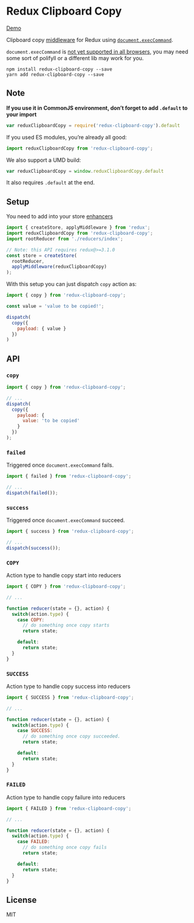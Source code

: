 Redux Clipboard Copy
=============

[Demo](https://codesandbox.io/s/l7p3yp184q)

Clipboard copy [middleware](http://redux.js.org/docs/advanced/Middleware.html) for Redux using [`document.execCommand`](https://developer.mozilla.org/en-US/docs/Web/API/Document/execCommand).

`document.execCommand` is [not yet supported in all browsers](https://caniuse.com/#feat=document-execcommand), you may need some sort of polifyll or a different lib may work for you.

```
npm install redux-clipboard-copy --save 
yarn add redux-clipboard-copy --save
```

## Note

**If you use it in CommonJS environment, don’t forget to add `.default` to your import**

```js
var reduxClipboardCopy = require('redux-clipboard-copy').default
```

If you used ES modules, you’re already all good:

```js
import reduxClipboardCopy from 'redux-clipboard-copy';
```

We also support a UMD build:

```js
var reduxClipboardCopy = window.reduxClipboardCopy.default
```

It also requires `.default` at the end.

## Setup

You need to add into your store [enhancers](https://github.com/reactjs/redux/blob/master/docs/api/createStore.md#createstorereducer-preloadedstate-enhancer)

```js
import { createStore, applyMiddleware } from 'redux';
import reduxClipboardCopy from 'redux-clipboard-copy';
import rootReducer from './reducers/index';

// Note: this API requires redux@>=3.1.0
const store = createStore(
  rootReducer,
  applyMiddleware(reduxClipboardCopy)
);
```

With this setup you can just dispatch `copy` action as:

```js
import { copy } from 'redux-clipboard-copy';

const value = 'value to be copied!';

dispatch(
  copy({
    payload: { value }
  })
)
```

## API

### `copy`

```js
import { copy } from 'redux-clipboard-copy';

// ...
dispatch(
  copy({
    payload: {
      value: 'to be copied'
    }
  })
);
```

### `failed`

Triggered once `document.execCommand` fails.

```js
import { failed } from 'redux-clipboard-copy';

// ...
dispatch(failed());
```

### `success`

Triggered once `document.execCommand` succeed.

```js
import { success } from 'redux-clipboard-copy';

// ...
dispatch(success());
```

### `COPY`

Action type to handle copy start into reducers

```js
import { COPY } from 'redux-clipboard-copy';

// ...

function reducer(state = {}, action) {
  switch(action.type) {
    case COPY:
      // do something once copy starts
      return state;

    default:
      return state;
  }
}

```

### `SUCCESS`

Action type to handle copy success into reducers

```js
import { SUCCESS } from 'redux-clipboard-copy';

// ...

function reducer(state = {}, action) {
  switch(action.type) {
    case SUCCESS:
      // do something once copy succeeded.
      return state;

    default:
      return state;
  }
}

```

### `FAILED`

Action type to handle copy failure into reducers

```js
import { FAILED } from 'redux-clipboard-copy';

// ...

function reducer(state = {}, action) {
  switch(action.type) {
    case FAILED:
      // do something once copy fails
      return state;

    default:
      return state;
  }
}

```

## License

MIT
